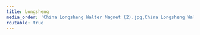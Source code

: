 ```yaml
---
title: Longsheng
media_order: 'China Longsheng Walter Magnet (2).jpg,China Longsheng Walter Magnet (3).jpg,China Longsheng Walter Magnet (4).jpg,China Longsheng Walter Magnet (5).jpg,China Longsheng Walter Magnet (6).jpg,China Longsheng Walter Magnet (8).jpg,China Longsheng Walter Magnet (10).jpg,China Longsheng Walter Magnet (9) (Copy).jpg,China Longsheng Walter Magnet (11) (Copy).jpg,China Longsheng Walter Magnet (12) (Copy).jpg,China Longsheng Walter Magnet (13) (Copy).jpg,China Longsheng Walter Magnet (1) (Copy).jpg,China Longsheng Walter Magnet (7) (Copy).jpg'
routable: true
---
```


